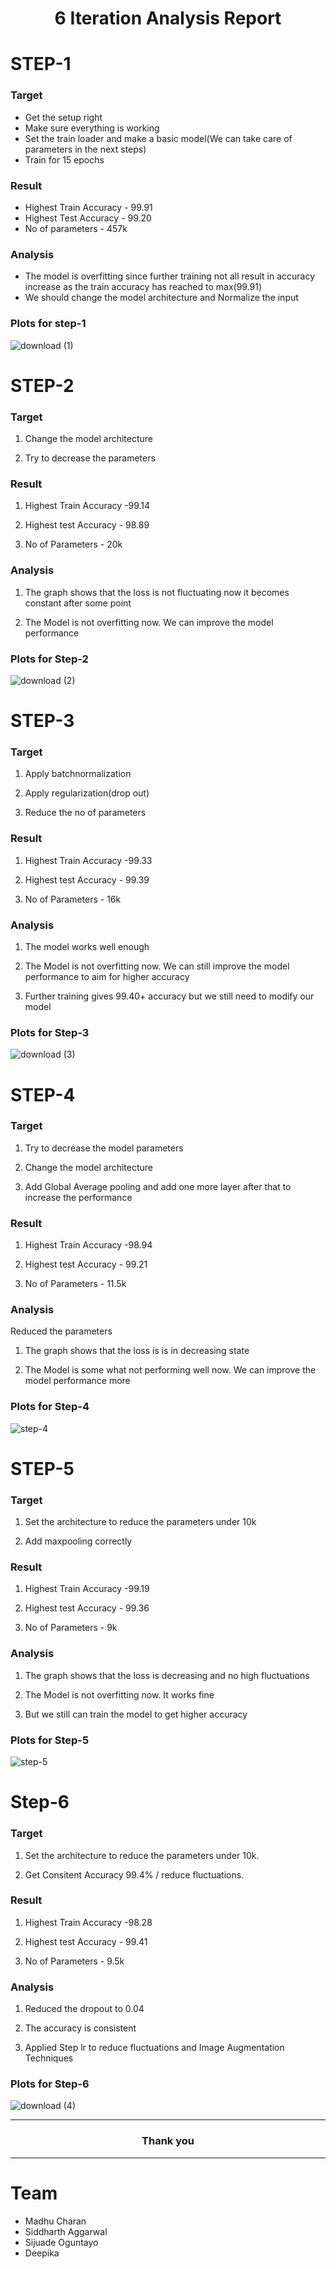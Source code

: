 <h1 align="center"> 6 Iteration Analysis Report</h1>

# STEP-1

### Target
- Get the setup right
- Make sure everything is working
- Set the train loader and make a basic model(We can take care of parameters in the next steps)
- Train for 15 epochs

### Result
- Highest Train Accuracy - 99.91
- Highest Test Accuracy - 99.20
- No of parameters - 457k

### Analysis
- The model is overfitting since further training not all result in accuracy increase as the train accuracy has reached to max(99.91)
- We should change the model architecture and Normalize the input
### Plots for step-1
![download (1)](https://user-images.githubusercontent.com/62477860/120837482-5f4a6c80-c584-11eb-9745-a050e255ae39.png)

# STEP-2

### Target 
1. Change the model architecture

2. Try to decrease the parameters

### Result

1. Highest Train Accuracy -99.14

2. Highest test Accuracy - 98.89

3. No of Parameters - 20k

### Analysis

1. The graph shows that the loss is not fluctuating now it becomes constant after some point

2. The Model is not overfitting now. We can improve the model performance

### Plots for Step-2
![download (2)](https://user-images.githubusercontent.com/62477860/120837567-79844a80-c584-11eb-8e03-04e530ca8b04.png)


# STEP-3

### Target 

1. Apply batchnormalization 

2. Apply regularization(drop out)

3. Reduce the no of parameters

### Result

1. Highest Train Accuracy -99.33

2. Highest test Accuracy - 99.39

3. No of Parameters - 16k

### Analysis

1. The model works well enough

2. The Model is not overfitting now. We can still improve the model performance to aim for higher accuracy

3. Further training gives 99.40+ accuracy but we still need to modify our model

### Plots for Step-3
![download (3)](https://user-images.githubusercontent.com/62477860/120837625-8ef97480-c584-11eb-917f-5019eff626a6.png)

# STEP-4

### Target 
1. Try to decrease the model parameters

2. Change the model architecture 

3. Add Global Average pooling and add one more layer after that to increase the performance


### Result

1. Highest Train Accuracy -98.94

2. Highest test Accuracy - 99.21

3. No of Parameters - 11.5k

### Analysis

Reduced the parameters

1. The graph shows that the loss is is in decreasing state

2. The Model is some what not performing well now. We can improve the model performance more 

### Plots for Step-4
![step-4](https://user-images.githubusercontent.com/62477860/120837682-a173ae00-c584-11eb-8c3d-4963e41bd356.png)

# STEP-5

### Target
1. Set the architecture to reduce the parameters under 10k

2. Add maxpooling correctly


### Result

1. Highest Train Accuracy -99.19

2. Highest test Accuracy - 99.36

3. No of Parameters - 9k

### Analysis

1. The graph shows that the loss is decreasing and no high fluctuations

2. The Model is not overfitting now. It works fine

3. But we still can train the model to get higher accuracy

### Plots for Step-5
![step-5](https://user-images.githubusercontent.com/62477860/120837742-b6504180-c584-11eb-8993-a110551bc738.png)

# Step-6

### Target
1. Set the architecture to reduce the parameters under 10k.

2. Get Consitent Accuracy 99.4% / reduce fluctuations.
### Result
1. Highest Train Accuracy -98.28

2. Highest test Accuracy - 99.41

3. No of Parameters - 9.5k
### Analysis
1. Reduced the dropout to 0.04

2. The accuracy is consistent

3. Applied Step lr to reduce fluctuations and Image Augmentation Techniques

### Plots for Step-6

![download (4)](https://user-images.githubusercontent.com/62477860/120856902-1a333400-c59e-11eb-91da-3a2ad14ff7c8.png)

---
<h3 align="center">Thank you</h3>

---
# Team
- Madhu Charan
- Siddharth Aggarwal
- Sijuade Oguntayo
- Deepika



